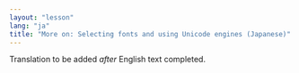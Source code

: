 ```yaml
---
layout: "lesson"
lang: "ja"
title: "More on: Selecting fonts and using Unicode engines (Japanese)"
---
```

Translation to be added _after_ English text completed.

